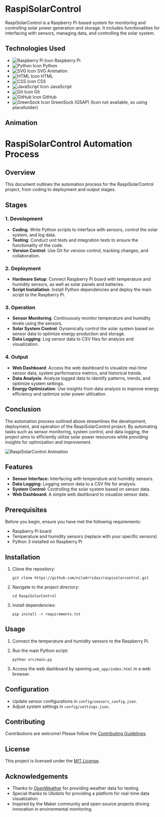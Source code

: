 # RaspiSolarControl

RaspiSolarControl is a Raspberry Pi-based system for monitoring and controlling solar power generation and storage. It includes functionalities for interfacing with sensors, managing data, and controlling the solar system.

## Technologies Used

- ![Raspberry Pi Icon](https://img.icons8.com/color/48/000000/raspberry-pi.png) Raspberry Pi
- ![Python Icon](https://img.icons8.com/color/48/000000/python.png) Python
- ![SVG Icon](https://img.icons8.com/ios-filled/50/000000/svg.png) SVG Animation
- ![HTML Icon](https://img.icons8.com/color/48/000000/html-5.png) HTML
- ![CSS Icon](https://img.icons8.com/color/48/000000/css3.png) CSS
- ![JavaScript Icon](https://img.icons8.com/color/48/000000/javascript.png) JavaScript
- ![Git Icon](https://img.icons8.com/color/48/000000/git.png) Git
- ![GitHub Icon](https://img.icons8.com/ios-glyphs/30/000000/github.png) GitHub
- ![GreenSock Icon](https://www.gstatic.com/webp/gallery/2.png) GreenSock (GSAP) (Icon not available, so using placeholder)

## Animation

# RaspiSolarControl Automation Process

## Overview

This document outlines the automation process for the RaspiSolarControl project, from coding to deployment and output stages.

## Stages

### 1. Development

- **Coding**: Write Python scripts to interface with sensors, control the solar system, and log data.
- **Testing**: Conduct unit tests and integration tests to ensure the functionality of the code.
- **Version Control**: Use Git for version control, tracking changes, and collaboration.

### 2. Deployment

- **Hardware Setup**: Connect Raspberry Pi board with temperature and humidity sensors, as well as solar panels and batteries.
- **Script Installation**: Install Python dependencies and deploy the main script to the Raspberry Pi.

### 3. Operation

- **Sensor Monitoring**: Continuously monitor temperature and humidity levels using the sensors.
- **Solar System Control**: Dynamically control the solar system based on sensor data to optimize energy production and storage.
- **Data Logging**: Log sensor data to CSV files for analysis and visualization.

### 4. Output

- **Web Dashboard**: Access the web dashboard to visualize real-time sensor data, system performance metrics, and historical trends.
- **Data Analysis**: Analyze logged data to identify patterns, trends, and optimize system settings.
- **Energy Optimization**: Use insights from data analysis to improve energy efficiency and optimize solar power utilization.

## Conclusion

The automation process outlined above streamlines the development, deployment, and operation of the RaspiSolarControl project. By automating tasks such as sensor monitoring, system control, and data logging, the project aims to efficiently utilize solar power resources while providing insights for optimization and improvement.

![RaspiSolarControl Animation](/assets/raspi_solar_control.svg)

## Features

- **Sensor Interface:** Interfacing with temperature and humidity sensors.
- **Data Logging:** Logging sensor data to a CSV file for analysis.
- **System Control:** Controlling the solar system based on sensor data.
- **Web Dashboard:** A simple web dashboard to visualize sensor data.

## Prerequisites

Before you begin, ensure you have met the following requirements:

- Raspberry Pi board
- Temperature and humidity sensors (replace with your specific sensors)
- Python 3 installed on Raspberry Pi

## Installation

1. Clone the repository:

    ```
    git clone https://github.com/niladrridas/raspisolarcontrol.git
    ```

2. Navigate to the project directory:

    ```
    cd RaspiSolarControl
    ```

3. Install dependencies:

    ```
    pip install -r requirements.txt
    ```

## Usage

1. Connect the temperature and humidity sensors to the Raspberry Pi.
2. Run the main Python script:

    ```
    python src/main.py
    ```

3. Access the web dashboard by opening `web_app/index.html` in a web browser.

## Configuration

- Update sensor configurations in `config/sensors_config.json`.
- Adjust system settings in `config/settings.json`.

## Contributing

Contributions are welcome! Please follow the [Contributing Guidelines](https://github.com/niladrridas/raspisolarcontrol/blob/main/CONTRIBUTING.md).

## License

This project is licensed under the [MIT License](https://github.com/niladrridas/raspisolarcontrol/blob/main/LICENSE).

## Acknowledgements

- Thanks to [OpenWeather](https://openweathermap.org/) for providing weather data for testing.
- Special thanks to Ubidots for providing a platform for real-time data visualization.
- Inspired by the Maker community and open-source projects driving innovation in environmental monitoring.
